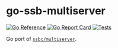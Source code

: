 # go-ssb-multiserver

[![Go Reference](https://pkg.go.dev/badge/github.com/ssbc/go-ssb-multiserver.svg)](https://pkg.go.dev/github.com/ssbc/go-ssb-multiserver)
[![Go Report Card](https://goreportcard.com/badge/github.com/ssbc/go-ssb-multiserver)](https://goreportcard.com/report/github.com/ssbc/go-ssb-multiserver)
[![Tests](https://github.com/ssbc/go-ssb-multiserver/actions/workflows/go.yml/badge.svg)](https://github.com/ssbc/go-ssb-multiserver/actions/workflows/go.yml)

Go port of [`ssbc/multiserver`](https://github.com/ssbc/multiserver).
